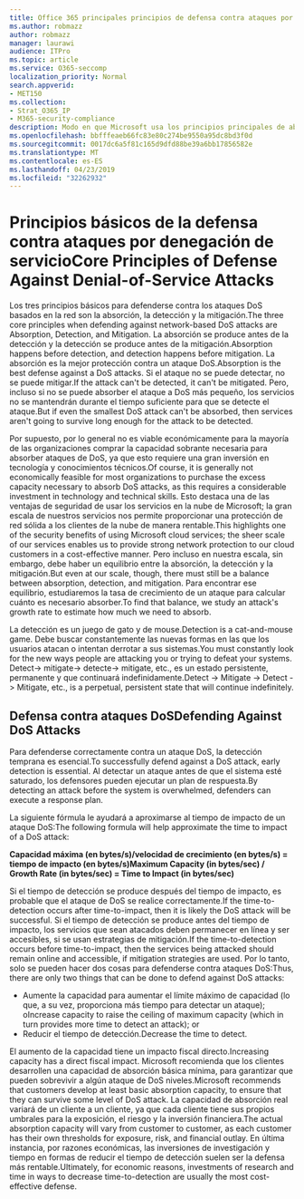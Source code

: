 ```yaml
---
title: Office 365 principales principios de defensa contra ataques por denegación de servicio
ms.author: robmazz
author: robmazz
manager: laurawi
audience: ITPro
ms.topic: article
ms.service: O365-seccomp
localization_priority: Normal
search.appverid:
- MET150
ms.collection:
- Strat_O365_IP
- M365-security-compliance
description: Modo en que Microsoft usa los principios principales de absorción, detección y mitigación en su defensa contra ataques por denegación de servicio (DoS).
ms.openlocfilehash: bbfffeaeb66fc83e80c274be9550a95dc8bd3f0d
ms.sourcegitcommit: 0017dc6a5f81c165d9dfd88be39a6bb17856582e
ms.translationtype: MT
ms.contentlocale: es-ES
ms.lasthandoff: 04/23/2019
ms.locfileid: "32262932"
---
```

# <a name="core-principles-of-defense-against-denial-of-service-attacks"></a><span data-ttu-id="5cf25-103">Principios básicos de la defensa contra ataques por denegación de servicio</span><span class="sxs-lookup"><span data-stu-id="5cf25-103">Core Principles of Defense Against Denial-of-Service Attacks</span></span>

<span data-ttu-id="5cf25-104">Los tres principios básicos para defenderse contra los ataques DoS basados en la red son la absorción, la detección y la mitigación.</span><span class="sxs-lookup"><span data-stu-id="5cf25-104">The three core principles when defending against network-based DoS attacks are Absorption, Detection, and Mitigation.</span></span>
<span data-ttu-id="5cf25-105">La absorción se produce antes de la detección y la detección se produce antes de la mitigación.</span><span class="sxs-lookup"><span data-stu-id="5cf25-105">Absorption happens before detection, and detection happens before mitigation.</span></span> <span data-ttu-id="5cf25-106">La absorción es la mejor protección contra un ataque DoS.</span><span class="sxs-lookup"><span data-stu-id="5cf25-106">Absorption is the best defense against a DoS attacks.</span></span> <span data-ttu-id="5cf25-107">Si el ataque no se puede detectar, no se puede mitigar.</span><span class="sxs-lookup"><span data-stu-id="5cf25-107">If the attack can't be detected, it can't be mitigated.</span></span> <span data-ttu-id="5cf25-108">Pero, incluso si no se puede absorber el ataque a DoS más pequeño, los servicios no se mantendrán durante el tiempo suficiente para que se detecte el ataque.</span><span class="sxs-lookup"><span data-stu-id="5cf25-108">But if even the smallest DoS attack can't be absorbed, then services aren't going to survive long enough for the attack to be detected.</span></span>

<span data-ttu-id="5cf25-109">Por supuesto, por lo general no es viable económicamente para la mayoría de las organizaciones comprar la capacidad sobrante necesaria para absorber ataques de DoS, ya que esto requiere una gran inversión en tecnología y conocimientos técnicos.</span><span class="sxs-lookup"><span data-stu-id="5cf25-109">Of course, it is generally not economically feasible for most organizations to purchase the excess capacity necessary to absorb DoS attacks, as this requires a considerable investment in technology and technical skills.</span></span> <span data-ttu-id="5cf25-110">Esto destaca una de las ventajas de seguridad de usar los servicios en la nube de Microsoft; la gran escala de nuestros servicios nos permite proporcionar una protección de red sólida a los clientes de la nube de manera rentable.</span><span class="sxs-lookup"><span data-stu-id="5cf25-110">This highlights one of the security benefits of using Microsoft cloud services; the sheer scale of our services enables us to provide strong network protection to our cloud customers in a cost-effective manner.</span></span> <span data-ttu-id="5cf25-111">Pero incluso en nuestra escala, sin embargo, debe haber un equilibrio entre la absorción, la detección y la mitigación.</span><span class="sxs-lookup"><span data-stu-id="5cf25-111">But even at our scale, though, there must still be a balance between absorption, detection, and mitigation.</span></span> <span data-ttu-id="5cf25-112">Para encontrar ese equilibrio, estudiaremos la tasa de crecimiento de un ataque para calcular cuánto es necesario absorber.</span><span class="sxs-lookup"><span data-stu-id="5cf25-112">To find that balance, we study an attack's growth rate to estimate how much we need to absorb.</span></span>

<span data-ttu-id="5cf25-113">La detección es un juego de gato y de mouse.</span><span class="sxs-lookup"><span data-stu-id="5cf25-113">Detection is a cat-and-mouse game.</span></span> <span data-ttu-id="5cf25-114">Debe buscar constantemente las nuevas formas en las que los usuarios atacan o intentan derrotar a sus sistemas.</span><span class="sxs-lookup"><span data-stu-id="5cf25-114">You must constantly look for the new ways people are attacking you or trying to defeat your systems.</span></span> <span data-ttu-id="5cf25-115">Detect-> mitigate-> detecte-> mitigate, etc., es un estado persistente, permanente y que continuará indefinidamente.</span><span class="sxs-lookup"><span data-stu-id="5cf25-115">Detect -> Mitigate -> Detect -> Mitigate, etc., is a perpetual, persistent state that will continue indefinitely.</span></span>

## <a name="defending-against-dos-attacks"></a><span data-ttu-id="5cf25-116">Defensa contra ataques DoS</span><span class="sxs-lookup"><span data-stu-id="5cf25-116">Defending Against DoS Attacks</span></span>

<span data-ttu-id="5cf25-117">Para defenderse correctamente contra un ataque DoS, la detección temprana es esencial.</span><span class="sxs-lookup"><span data-stu-id="5cf25-117">To successfully defend against a DoS attack, early detection is essential.</span></span> <span data-ttu-id="5cf25-118">Al detectar un ataque antes de que el sistema esté saturado, los defensores pueden ejecutar un plan de respuesta.</span><span class="sxs-lookup"><span data-stu-id="5cf25-118">By detecting an attack before the system is overwhelmed, defenders can execute a response plan.</span></span>

<span data-ttu-id="5cf25-119">La siguiente fórmula le ayudará a aproximarse al tiempo de impacto de un ataque DoS:</span><span class="sxs-lookup"><span data-stu-id="5cf25-119">The following formula will help approximate the time to impact of a DoS attack:</span></span>

   <span data-ttu-id="5cf25-120">**Capacidad máxima (en bytes/s)/velocidad de crecimiento (en bytes/s) = tiempo de impacto (en bytes/s)**</span><span class="sxs-lookup"><span data-stu-id="5cf25-120">**Maximum Capacity (in bytes/sec) / Growth Rate (in bytes/sec) = Time to Impact (in bytes/sec)**</span></span>

<span data-ttu-id="5cf25-121">Si el tiempo de detección se produce después del tiempo de impacto, es probable que el ataque de DoS se realice correctamente.</span><span class="sxs-lookup"><span data-stu-id="5cf25-121">If the time-to-detection occurs after time-to-impact, then it is likely the DoS attack will be successful.</span></span> <span data-ttu-id="5cf25-122">Si el tiempo de detección se produce antes del tiempo de impacto, los servicios que sean atacados deben permanecer en línea y ser accesibles, si se usan estrategias de mitigación.</span><span class="sxs-lookup"><span data-stu-id="5cf25-122">If the time-to-detection occurs before time-to-impact, then the services being attacked should remain online and accessible, if mitigation strategies are used.</span></span> <span data-ttu-id="5cf25-123">Por lo tanto, solo se pueden hacer dos cosas para defenderse contra ataques DoS:</span><span class="sxs-lookup"><span data-stu-id="5cf25-123">Thus, there are only two things that can be done to defend against DoS attacks:</span></span>
- <span data-ttu-id="5cf25-124">Aumente la capacidad para aumentar el límite máximo de capacidad (lo que, a su vez, proporciona más tiempo para detectar un ataque); o</span><span class="sxs-lookup"><span data-stu-id="5cf25-124">Increase capacity to raise the ceiling of maximum capacity (which in turn provides more time to detect an attack); or</span></span>
- <span data-ttu-id="5cf25-125">Reducir el tiempo de detección.</span><span class="sxs-lookup"><span data-stu-id="5cf25-125">Decrease the time to detect.</span></span>

<span data-ttu-id="5cf25-126">El aumento de la capacidad tiene un impacto fiscal directo.</span><span class="sxs-lookup"><span data-stu-id="5cf25-126">Increasing capacity has a direct fiscal impact.</span></span> <span data-ttu-id="5cf25-127">Microsoft recomienda que los clientes desarrollen una capacidad de absorción básica mínima, para garantizar que pueden sobrevivir a algún ataque de DoS niveles.</span><span class="sxs-lookup"><span data-stu-id="5cf25-127">Microsoft recommends that customers develop at least basic absorption capacity, to ensure that they can survive some level of DoS attack.</span></span> <span data-ttu-id="5cf25-128">La capacidad de absorción real variará de un cliente a un cliente, ya que cada cliente tiene sus propios umbrales para la exposición, el riesgo y la inversión financiera.</span><span class="sxs-lookup"><span data-stu-id="5cf25-128">The actual absorption capacity will vary from customer to customer, as each customer has their own thresholds for exposure, risk, and financial outlay.</span></span> <span data-ttu-id="5cf25-129">En última instancia, por razones económicas, las inversiones de investigación y tiempo en formas de reducir el tiempo de detección suelen ser la defensa más rentable.</span><span class="sxs-lookup"><span data-stu-id="5cf25-129">Ultimately, for economic reasons, investments of research and time in ways to decrease time-to-detection are usually the most cost-effective defense.</span></span>

